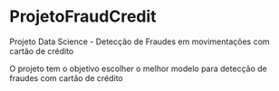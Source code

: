 # ProjetoFraudCredit
Projeto Data Science - Detecção de Fraudes em movimentações com cartão de crédito

O projeto tem o objetivo escolher o melhor modelo para detecção de fraudes com cartão de crédito
